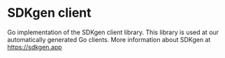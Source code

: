 SDKgen client
===

Go implementation of the SDKgen client library. This library is used at our automatically generated Go
clients. More information about SDKgen at https://sdkgen.app
